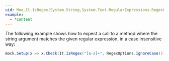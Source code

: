 ```yaml
---
uid: Moq.It.IsRegex(System.String,System.Text.RegularExpressions.RegexOptions)
example:
  - *content
---
```

The following example shows how to expect a call to a method where the string argument matches the given regular expression, in a case insensitive way:

```csharp
mock.Setup(x => x.Check(It.IsRegex("[a-z]+", RegexOptions.IgnoreCase))).Returns(1);
```
